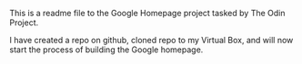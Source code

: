 This is a readme file to the Google Homepage project tasked by The Odin Project.

I have created a repo on github, cloned repo to my Virtual Box, and will now start the process of building the Google homepage.
